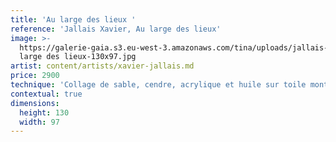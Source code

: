 ```yaml
---
title: 'Au large des lieux '
reference: 'Jallais Xavier, Au large des lieux'
image: >-
  https://galerie-gaia.s3.eu-west-3.amazonaws.com/tina/uploads/jallais-xavier/galerie-gaia-jallais-xavier-Au
  large des lieux-130x97.jpg
artist: content/artists/xavier-jallais.md
price: 2900
technique: 'Collage de sable, cendre, acrylique et huile sur toile montée sur châssis'
contextual: true
dimensions:
  height: 130
  width: 97
---
```


